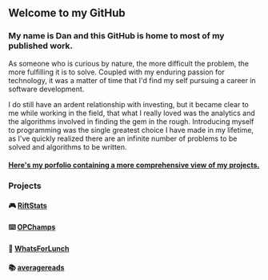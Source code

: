 ## Welcome to my GitHub

### My name is Dan and this GitHub is home to most of my published work.

As someone who is curious by nature, the more difficult the problem, the more fulfilling it is to solve. Coupled with my enduring passion for technology, it was a matter of time that I'd find my self pursuing a career in software development. 

I do still have an ardent relationship with investing, but it became clear to me while working in the field, that what I really loved was the analytics and the algorithms involved in finding the gem in the rough. Introducing myself to programming was the single greatest choice I have made in my lifetime, as I've quickly realized there are an infinite number of problems to be solved and algorithms to be written. 

#### [Here's my porfolio containing a more comprehensive view of my projects.](http://dblack.app/)

### Projects
#### 🎮 [RiftStats](http://gxrift.com)
#### ⌨️ [OPChamps](http://opchamps.herokuapp.com/home)
#### 🍔 [WhatsForLunch](http://aawhatsforlunch.herokuapp.com)
#### 📚 [averagereads](http://averagereads.herokuapp.com/)
